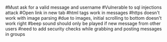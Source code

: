#Must ask for a valid message and username
#Vulnerable to sql injections attack
#Open link in new tab
#html tags work in messages
#https doesn't work with image parsing
#due to images, initial scrolling to bottom doesn't work right
#beep sound should only be played if new message from other users
#need to add security checks while grabbing and posting messages in groups